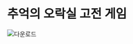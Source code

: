 # 추억의 오락실 고전 게임


![다운로드](https://user-images.githubusercontent.com/63354527/104829913-1a1aec00-58bc-11eb-8d28-0d3175929685.gif)
